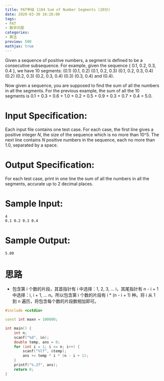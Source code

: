 ```yaml
---
title: PAT甲级 1104 Sum of Number Segments (20分)
date: 2020-03-30 16:26:00
tags: 
- PAT
- 数学问题
categories: 
- 算法
preview: 500
mathjax: true
---
```


Given a sequence of positive numbers, a segment is defined to be a consecutive subsequence. For example, given the sequence { 0.1, 0.2, 0.3, 0.4 }, we have 10 segments: (0.1) (0.1, 0.2) (0.1, 0.2, 0.3) (0.1, 0.2, 0.3, 0.4) (0.2) (0.2, 0.3) (0.2, 0.3, 0.4) (0.3) (0.3, 0.4) and (0.4).

Now given a sequence, you are supposed to find the sum of all the numbers in all the segments. For the previous example, the sum of all the 10 segments is 0.1 + 0.3 + 0.6 + 1.0 + 0.2 + 0.5 + 0.9 + 0.3 + 0.7 + 0.4 = 5.0.

# Input Specification:

Each input file contains one test case. For each case, the first line gives a positive integer *N*, the size of the sequence which is no more than 10^5. The next line contains *N* positive numbers in the sequence, each no more than 1.0, separated by a space.

# Output Specification:

For each test case, print in one line the sum of all the numbers in all the segments, accurate up to 2 decimal places.

# Sample Input:

```in
4
0.1 0.2 0.3 0.4
```

# Sample Output:

```out
5.00
```

# 思路

- 包含第 i 个数的片段，其首指针有 i 中选择：1, 2, 3, ... i，其尾指针有 n - i + 1 中选择：i, i + 1, ... n。所以包含第 i 个数的片段有 i * (n - i + 1) 种。将 i 从 1 到 n 遍历，将包含每个数的片段数相加即可。

```cpp
#include <cstdio>

const int maxn = 100000;

int main() {
    int n;
    scanf("%d", &n);
    double temp, ans = 0;
    for (int i = 1; i <= n; i++) {
        scanf("%lf", &temp);
        ans += temp * i * (n - i + 1);
    }
    printf("%.2f", ans);
    return 0;
}
```


